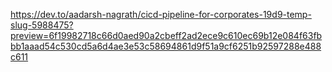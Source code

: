 https://dev.to/aadarsh-nagrath/cicd-pipeline-for-corporates-19d9-temp-slug-5988475?preview=6f19982718c66d0aed90a2cbeff2ad2ece9c610ec69b12e084f63fbbb1aaad54c530cd5a6d4ae3e53c58694861d9f51a9cf6251b92597288e488c611